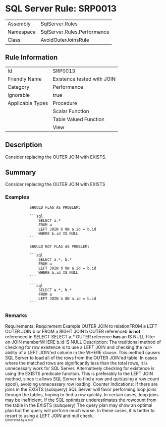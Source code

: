 ﻿# SQL Server Rule: SRP0013
  
|    |    |
|----|----|
| Assembly | SqlServer.Rules |
| Namespace | SqlServer.Rules.Performance |
| Class | AvoidOuterJoinsRule |
  
## Rule Information
  
|    |    |
|----|----|
| Id | SRP0013 |
| Friendly Name | Existence tested with JOIN |
| Category | Performance |
| Ignorable | true |
| Applicable Types | Procedure  |
|   | Scalar Function |
|   | Table Valued Function |
|   | View |
  
## Description
  
Consider replacing the OUTER JOIN with EXISTS.
  
## Summary
  
Consider replacing the OUTER JOIN with EXISTS
  
### Examples
  

               SHOULD FLAG AS PROBLEM:
            
               ```sql
                   SELECT a.*
                   FROM a
                   LEFT JOIN b ON a.id = b.id
                   WHERE b.id IS NULL
               ```
            
               SHOULD NOT FLAG AS PROBLEM:
            
               ```sql
                   SELECT a.*, b.*
                   FROM a
                   LEFT JOIN b ON a.id = b.id
                   WHERE b.id IS NULL
               ```
            
               ```sql
                   SELECT a.*, b.*
                   FROM a
                   LEFT JOIN b ON a.id = b.id
               ```
               
### Remarks
  
  <para>Requirements:
  <list type="table">
    <listheader>
      <term>Requirement</term>
      <description>Example</description>
    </listheader>
    <item><term>OUTER JOIN to relation</term><description><c>FROM a LEFT OUTER JOIN b</c> or <c>FROM a RIGHT JOIN b</c></description></item>
    <item><term>OUTER reference<c>b</c> <b>is not</b> referenced in SELECT </term><description> <c>SELECT a.*</c></description></item>
    <item><term>OUTER reference <b>has</b> an <c>IS NULL</c> filter on JOIN member</term><description><c>WHERE b.id IS NULL</c></description></item>
  </list>
  </para>
  <para>Description:
  The traditional method of checking for row existence is to use a LEFT JOIN and checking the null-ability of a LEFT JOIN'ed column in the WHERE clause.
  This method causes SQL Server to load all of the rows from the OUTER JOIN'ed table.
  In cases where the matched rows are significantly less than the total rows, it is unnecessary work for SQL Server.
  </para>
  <para>
  Alternatively checking for existence is using the EXISTS predicate function.
  This is preferably to the LEFT JOIN method, since it allows SQL Server to find a row and quit(using a row count spool), avoiding unnecessary row loading.
  </para>
  <para>
  Counter Indications:
  <list type="bullet">
    <item>If there are joins in the <c>EXISTS (subquery)</c>
     SQL Server will favor performing loop joins through the tables, hoping to find a row quickly.
     In certain cases, loop joins may be inefficient.</item>
    <item>If the SQL optimizer underestimates the <c>rowcount</c> from the table in the <c>EXISTS (subquery)</c>
     The query plan may show an optimal plan but the query will perform much worse.
     In these cases, it is better to resort to using a LEFT JOIN and null check.</item>
  </list>
  </para>  
<sub><sup>Generated by a tool</sup></sub>

